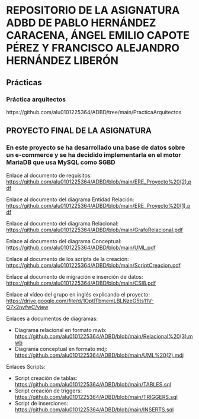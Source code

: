 <h1> REPOSITORIO DE LA ASIGNATURA ADBD DE PABLO HERNÁNDEZ CARACENA, ÁNGEL EMILIO CAPOTE PÉREZ Y FRANCISCO ALEJANDRO HERNÁNDEZ LIBERÓN</h1>

<h2> Prácticas </h2>
<h3> Práctica arquitectos </h3>
https://github.com/alu0101225364/ADBD/tree/main/PracticaArquitectos

<h2> PROYECTO FINAL DE LA ASIGNATURA</h2>

<h3> En este proyecto se ha desarrollado una base de datos sobre un e-commerce y se ha decidido implementarla en el motor MariaDB que usa MySQL como SGBD </h3>

Enlace al documento de requisitos: https://github.com/alu0101225364/ADBD/blob/main/ERE_Proyecto%20(2).pdf

Enlace al documento del diagrama Entidad Relación: https://github.com/alu0101225364/ADBD/blob/main/ERE_Proyecto%20(1).pdf

Enlace al documento del diagrama Relacional: https://github.com/alu0101225364/ADBD/blob/main/GrafoRelacional.pdf

Enlace al documento del diagrama Conceptual: https://github.com/alu0101225364/ADBD/blob/main/UML.pdf

Enlace al documento de los scripts de la creación: https://github.com/alu0101225364/ADBD/blob/main/ScriptCreacion.pdf

Enlace al documento de migración e inserción de datos: https://github.com/alu0101225364/ADBD/blob/main/CSI8.pdf


Enlace al vídeo del grupo en inglés explicando el proyecto: https://drive.google.com/file/d/1OptlTbmemLBLNzeG5ts11V-Q7x2nvfwC/view

Enlaces a documentos de diagramas: 
   - Diagrama relacional en formato mwb: https://github.com/alu0101225364/ADBD/blob/main/Relacional%20(3).mwb
   - Diagrama conceptual en formato mdj: https://github.com/alu0101225364/ADBD/blob/main/UML%20(2).mdj
   
Enlaces Scripts:
   - Script creación de tablas: https://github.com/alu0101225364/ADBD/blob/main/TABLES.sql
   - Script creación de triggers: https://github.com/alu0101225364/ADBD/blob/main/TRIGGERS.sql
   - Script de inserciones: https://github.com/alu0101225364/ADBD/blob/main/INSERTS.sql

